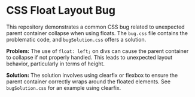 # CSS Float Layout Bug

This repository demonstrates a common CSS bug related to unexpected parent container collapse when using floats.  The `bug.css` file contains the problematic code, and `bugSolution.css` offers a solution.

**Problem:**
The use of `float: left;` on divs can cause the parent container to collapse if not properly handled. This leads to unexpected layout behavior, particularly in terms of height.

**Solution:**
The solution involves using clearfix or flexbox to ensure the parent container correctly wraps around the floated elements.  See `bugSolution.css` for an example using clearfix.